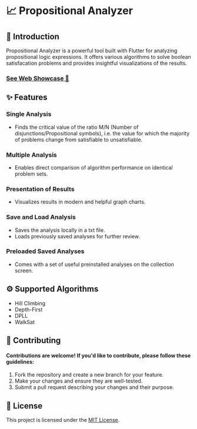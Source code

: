 # 📈 Propositional Analyzer

## 🌟 Introduction

Propositional Analyzer is a powerful tool built with Flutter for analyzing propositional logic expressions. It offers various algorithms to solve boolean satisfacation problems and provides insightful visualizations of the results.

### [See Web Showcase 🎉](https://tonygnk.github.io/propositional_analyzer/)

## ✨ Features

### Single Analysis

- Finds the critical value of the ratio M/N (Number of disjunctions/Propositional symbols), i.e. the value for which the majority of problems change from satisfiable to unsatisfiable.

### Multiple Analysis

- Enables direct comparison of algorithm performance on identical problem sets.

### Presentation of Results

- Visualizes results in modern and helpful graph charts.

### Save and Load Analysis

- Saves the analysis locally in a txt file.
- Loads previously saved analyses for further review.

### Preloaded Saved Analyses

- Comes with a set of useful preinstalled analyses on the collection screen.

## ⚙️ Supported Algorithms

- Hill Climbing
- Depth-First
- DPLL
- WalkSat

## 🤝 Contributing

#### Contributions are welcome! If you'd like to contribute, please follow these guidelines:

1. Fork the repository and create a new branch for your feature.
2. Make your changes and ensure they are well-tested.
3. Submit a pull request describing your changes and their purpose.

## 📄 License

This project is licensed under the [MIT License](LICENSE).
